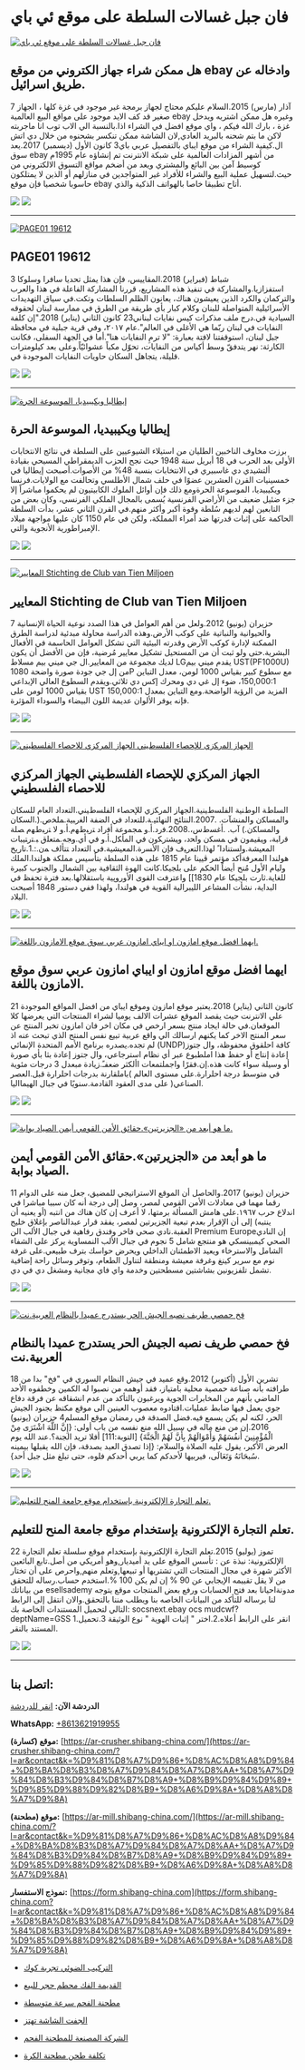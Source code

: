 # فان جبل غسالات السلطة على موقع ئي باي

<a href="https://swt.shibang-china.com/?l=ar&img&k=%D9%81%D8%A7%D9%86+%D8%AC%D8%A8%D9%84+%D8%BA%D8%B3%D8%A7%D9%84%D8%A7%D8%AA+%D8%A7%D9%84%D8%B3%D9%84%D8%B7%D8%A9+%D8%B9%D9%84%D9%89+%D9%85%D9%88%D9%82%D8%B9+%D8%A6%D9%8A+%D8%A8%D8%A7%D9%8A" target="_blank">![فان جبل غسالات السلطة على موقع ئي باي](http://static.shibang-china.com/all-800x300/1427.jpg)</a>

## هل ممكن شراء جهاز الكتروني من موقع ebay وادخاله عن طريق اسرائيل.
7 آذار (مارس) 2015.السلام عليكم محتاج لجهاز برمجة غير موجود في غزة كلها ، الجهاز صغير قد كف الايد موجود على مواقع البيع العالمية ebay وغيره هل ممكن اشتريه ويدخل غزة ، بارك الله فيكم ، واي موقع افضل في الشراء اذا.بالنسبة الي الاب توب انا ماجربته لاكن ما بتم شحنه بالبريد العادي,لان الشاشة ممكن تنكسر بشحنوه من خلال دي اتش ال.كيفية الشراء من موقع ايباي بالتفصيل عربي باي3 كانون الأول (ديسمبر) 2017.يعد سوق ebay من أشهر المزادات العالمية على شبكة الانترنت تم إنشاؤه عام 1995م كوسيط آمن بين البائع والمشتري ويعد من أضخم مواقع التسوق الالكتروني من حيث.لتسهيل عملية البيع والشراء للأفراد غير المتواجدين في منازلهم أو الذين لا يمتلكون حاسوبا شخصيا فإن موقع ebay أتاح تطبيقا خاصا بالهواتف الذكية والذي.


<a href="https://whatsapp.shibangsoft.com/WhatsApp.php" target="_blank" title="WhatsApp">![](http://static.shibang-china.com/icon/whatsapp.png)</a> <a href="https://swt.shibang-china.com/?l=ar&icon&k=%D9%81%D8%A7%D9%86+%D8%AC%D8%A8%D9%84+%D8%BA%D8%B3%D8%A7%D9%84%D8%A7%D8%AA+%D8%A7%D9%84%D8%B3%D9%84%D8%B7%D8%A9+%D8%B9%D9%84%D9%89+%D9%85%D9%88%D9%82%D8%B9+%D8%A6%D9%8A+%D8%A8%D8%A7%D9%8A" target="_blank">![](http://static.shibang-china.com/icon/chat-ar.png)</a>

---

<a href="https://swt.shibang-china.com/?l=ar&img&k=%D9%81%D8%A7%D9%86+%D8%AC%D8%A8%D9%84+%D8%BA%D8%B3%D8%A7%D9%84%D8%A7%D8%AA+%D8%A7%D9%84%D8%B3%D9%84%D8%B7%D8%A9+%D8%B9%D9%84%D9%89+%D9%85%D9%88%D9%82%D8%B9+%D8%A6%D9%8A+%D8%A8%D8%A7%D9%8A" target="_blank">![PAGE01 19612](http://static.shibang-china.com/all-800x300/864.jpg)</a>

## PAGE01 19612
3 شباط (فبراير) 2018.المقاييس، فإن هذا يمثل تحديا سافرا وسلوكا استفزازيا.والمشاركة في تنفيذ هذه المشاريع، قررنا المشاركة الفاعلة في هذا والعرب والتركمان والكرد الذين يعيشون هناك، يعانون الظلم السلطات وتکت.في سياق التهديدات الأسرائيلية المتواصلة للبنان وكلام كبار بأي طريقة من الطرق في ممارسة لبنان لحقوقه السيادية في.درج ملف مذكرات كيس نفايات لبناني23 كانون الثاني (يناير) 2018.&quot;إن كلفة النفايات في لبنان ربّما هي الأغلى في العالم&quot;.عام ٢٠١٧، وفي قرية جبلية في محافظة جبل لبنان، استوقفتنا لافتة بعبارة: &quot;لا ترمِ النفايات هنا&quot;.أما في الجهة السفلى، فكانت الكارثة: نهر يتدفقّ وسط أكياس من النفايات، تحوّل مكباً عشوائيّاً.وعلى بعد كيلومترات قليلة، يتجاهل السكان حاويات النفايات الموجودة في.


<a href="https://whatsapp.shibangsoft.com/WhatsApp.php" target="_blank" title="WhatsApp">![](http://static.shibang-china.com/icon/whatsapp.png)</a> <a href="https://swt.shibang-china.com/?l=ar&icon&k=%D9%81%D8%A7%D9%86+%D8%AC%D8%A8%D9%84+%D8%BA%D8%B3%D8%A7%D9%84%D8%A7%D8%AA+%D8%A7%D9%84%D8%B3%D9%84%D8%B7%D8%A9+%D8%B9%D9%84%D9%89+%D9%85%D9%88%D9%82%D8%B9+%D8%A6%D9%8A+%D8%A8%D8%A7%D9%8A" target="_blank">![](http://static.shibang-china.com/icon/chat-ar.png)</a>

---

<a href="https://swt.shibang-china.com/?l=ar&img&k=%D9%81%D8%A7%D9%86+%D8%AC%D8%A8%D9%84+%D8%BA%D8%B3%D8%A7%D9%84%D8%A7%D8%AA+%D8%A7%D9%84%D8%B3%D9%84%D8%B7%D8%A9+%D8%B9%D9%84%D9%89+%D9%85%D9%88%D9%82%D8%B9+%D8%A6%D9%8A+%D8%A8%D8%A7%D9%8A" target="_blank">![إيطاليا ويكيبيديا، الموسوعة الحرة](http://static.shibang-china.com/all-800x300/992.jpg)</a>

## إيطاليا ويكيبيديا، الموسوعة الحرة
برزت مخاوف الناخبين الطليان من استيلاء الشيوعيين على السلطة في نتائج الانتخابات الأولى بعد الحرب في 18 أبريل سنة 1948 حيث نجح الحزب الديمقراطي المسيحي بقيادة ألتشيدي دي غاسبيري في الانتخابات بنسبة 48% من الأصوات.أصبحت إيطاليا في خمسينيات القرن العشرين عضوًا في حلف شمال الأطلسي وتحالفت مع الولايات.فرنسا ويكيبيديا، الموسوعة الحرةومع ذلك فإن أوائل الملوك الكابيتيون لم يحكموا مباشراً إلا جزء ضئيل ضعيف من الأراضي الفرنسية يُسمى بالمجال الملكي الفرنسي، وكان بعض من التابعين لهم لديهم سُلطة وقوة أكبر وأكثر منهم.في القرن الثاني عشر، بدأت السلطة الحاكمة على إثبات قدرتها ضد أمراء المملكة، ولكن في عام 1150 كان عليها مواجهة ميلاد الإمبراطورية الأنجوية والتي.


<a href="https://whatsapp.shibangsoft.com/WhatsApp.php" target="_blank" title="WhatsApp">![](http://static.shibang-china.com/icon/whatsapp.png)</a> <a href="https://swt.shibang-china.com/?l=ar&icon&k=%D9%81%D8%A7%D9%86+%D8%AC%D8%A8%D9%84+%D8%BA%D8%B3%D8%A7%D9%84%D8%A7%D8%AA+%D8%A7%D9%84%D8%B3%D9%84%D8%B7%D8%A9+%D8%B9%D9%84%D9%89+%D9%85%D9%88%D9%82%D8%B9+%D8%A6%D9%8A+%D8%A8%D8%A7%D9%8A" target="_blank">![](http://static.shibang-china.com/icon/chat-ar.png)</a>

---

<a href="https://swt.shibang-china.com/?l=ar&img&k=%D9%81%D8%A7%D9%86+%D8%AC%D8%A8%D9%84+%D8%BA%D8%B3%D8%A7%D9%84%D8%A7%D8%AA+%D8%A7%D9%84%D8%B3%D9%84%D8%B7%D8%A9+%D8%B9%D9%84%D9%89+%D9%85%D9%88%D9%82%D8%B9+%D8%A6%D9%8A+%D8%A8%D8%A7%D9%8A" target="_blank">![المعايير Stichting de Club van Tien Miljoen](http://static.shibang-china.com/all-800x300/668.jpg)</a>

## المعايير Stichting de Club van Tien Miljoen
7 حزيران (يونيو) 2012.ولعل من أهم العوامل في هذا الصدد نوعية الحياة الإنسانية والحيوانية والنباتية على كوكب الأرض.وهذه الدراسة محاولة مبدئية لدراسة الطرق الممكنة لإدارة كوكب الأرض وقدرته البيئية التي تشكل العوامل الحاسمة في الأفعال البشرية.حتى ولو ثبت أن من المستحيل تشكيل معايير مُرضية، فإن من الأفضل أن يكون لديك مجموعة من المعايير.ال جي ميني بيم مسلاط LGيقدم ميني بيم UST(PF1000U) من إل جي جودة صورة واضحة 1080P مع سطوع كبير بقياس 1000 لومن، معدل التباين 150,000:1، ضوء إل غي دي ومحرك إكس دي ثلاثي.ويقدم السطوع العالي الإبداعي بقياس 1000 لومن على UST المزيد من الرؤية الواضحة.ومع التباين بمعدل 150,000:1 فإنه يوفر الألوان عديمة اللون البيضاء والسوداء المؤثرة.


<a href="https://whatsapp.shibangsoft.com/WhatsApp.php" target="_blank" title="WhatsApp">![](http://static.shibang-china.com/icon/whatsapp.png)</a> <a href="https://swt.shibang-china.com/?l=ar&icon&k=%D9%81%D8%A7%D9%86+%D8%AC%D8%A8%D9%84+%D8%BA%D8%B3%D8%A7%D9%84%D8%A7%D8%AA+%D8%A7%D9%84%D8%B3%D9%84%D8%B7%D8%A9+%D8%B9%D9%84%D9%89+%D9%85%D9%88%D9%82%D8%B9+%D8%A6%D9%8A+%D8%A8%D8%A7%D9%8A" target="_blank">![](http://static.shibang-china.com/icon/chat-ar.png)</a>

---

<a href="https://swt.shibang-china.com/?l=ar&img&k=%D9%81%D8%A7%D9%86+%D8%AC%D8%A8%D9%84+%D8%BA%D8%B3%D8%A7%D9%84%D8%A7%D8%AA+%D8%A7%D9%84%D8%B3%D9%84%D8%B7%D8%A9+%D8%B9%D9%84%D9%89+%D9%85%D9%88%D9%82%D8%B9+%D8%A6%D9%8A+%D8%A8%D8%A7%D9%8A" target="_blank">![ﺍﻟﺠﻬﺎﺯ ﺍﻟﻤﺭﻜﺯﻱ ﻟﻺﺤﺼﺎﺀ ﺍﻟﻔﻠﺴﻁﻴﻨﻲ الجهاز المركزي للاحصاء الفلسطيني](http://static.shibang-china.com/all-800x300/610.jpg)</a>

## ﺍﻟﺠﻬﺎﺯ ﺍﻟﻤﺭﻜﺯﻱ ﻟﻺﺤﺼﺎﺀ ﺍﻟﻔﻠﺴﻁﻴﻨﻲ الجهاز المركزي للاحصاء الفلسطيني
ﺍﻟﺴﻠﻁﺔ ﺍﻟﻭﻁﻨﻴﺔ ﺍﻟﻔﻠﺴﻁﻴﻨﻴﺔ.ﺍﻟﺠﻬﺎﺯ ﺍﻟﻤﺭﻜﺯﻱ ﻟﻺﺤﺼﺎﺀ ﺍﻟﻔﻠﺴﻁﻴﻨﻲ.ﺍﻟﺘﻌﺩﺍﺩ ﺍﻟﻌﺎﻡ ﻟﻠﺴﻜﺎﻥ ﻭﺍﻟﻤﺴﺎﻜﻥ ﻭﺍﻟﻤﻨﺸﺂﺕ. .2007.ﺍﻟﻨﺘﺎﺌﺞ ﺍﻟﻨﻬﺎﺌﻴ.ﺔ.ﻟﻠﺘﻌﺩﺍﺩ ﻓﻲ ﺍﻟﻀﻔﺔ ﺍﻟﻐﺭﺒﻴﺔ.ﻤﻠﺨﺹ.(.ﺍﻟﺴﻜﺎﻥ ﻭﺍﻟﻤﺴﺎﻜﻥ.) ﺁﺏ. .ﺃﻏﺴﻁﺱ،.2008.ﻓﺭﺩ.ﺃ.ﻭ ﻤﺠﻤﻭﻋﺔ ﺃﻓﺭﺍﺩ ﺘﺭﺒﻁﻬﻡ.ﺃ.ﻭ ﻻ ﺘﺭﺒﻁﻬﻡ ﺼﻠﺔ ﻗﺭﺍﺒﺔ، ﻭﻴﻘﻴﻤﻭﻥ ﻓﻲ ﻤﺴﻜﻥ ﻭﺍﺤﺩ، ﻭﻴﺸﺘﺭﻜﻭﻥ ﻓﻲ ﺍﻟﻤﺄﻜل.ﺃ.ﻭ ﻓﻲ ﺃﻱ.ﻭﺠﻪ.ﻤﺘﻌﻠﻕ ﺒ.ﺘﺭﺘﻴﺒﺎﺕ ﺍﻟﻤﻌﻴﺸﺔ.ﻭﺍﺴﺘﻨﺎﺩﺍﹰ ﻟﻬﺫﺍ.ﺍﻟﺘﻌﺭﻴﻑ ﻓﺈﻥ ﺍﻷﺴﺭﺓ.ﺍﻟﻤﻌﻴﺸﻴﺔ.ﻓﻲ ﺍﻟﺘﻌﺩﺍﺩ ﺘﺘﺄﻟﻑ ﻤﻥ.:.1.تاريخ هولندا المعرفةأكد مؤتمر ڤيينا عام 1815 على هذه السلطة بتأسيس مملكة هولندا.الملك وليام الأول مُنح أيضاً الحكم على بلجيكا.كانت الهوة الثقافية بين الشمال والجنوب كبيرة للغاية.ثارت بلجيكا عام 1830]] واعترفت القوى الأوروپية باستقلالها.بعد فترة تحفظ في البداية، نشأت المشاعر الليبرالية القوية في هولندا، ولهذا ففي دستور 1848 أصبحت البلاد.


<a href="https://whatsapp.shibangsoft.com/WhatsApp.php" target="_blank" title="WhatsApp">![](http://static.shibang-china.com/icon/whatsapp.png)</a> <a href="https://swt.shibang-china.com/?l=ar&icon&k=%D9%81%D8%A7%D9%86+%D8%AC%D8%A8%D9%84+%D8%BA%D8%B3%D8%A7%D9%84%D8%A7%D8%AA+%D8%A7%D9%84%D8%B3%D9%84%D8%B7%D8%A9+%D8%B9%D9%84%D9%89+%D9%85%D9%88%D9%82%D8%B9+%D8%A6%D9%8A+%D8%A8%D8%A7%D9%8A" target="_blank">![](http://static.shibang-china.com/icon/chat-ar.png)</a>

---

<a href="https://swt.shibang-china.com/?l=ar&img&k=%D9%81%D8%A7%D9%86+%D8%AC%D8%A8%D9%84+%D8%BA%D8%B3%D8%A7%D9%84%D8%A7%D8%AA+%D8%A7%D9%84%D8%B3%D9%84%D8%B7%D8%A9+%D8%B9%D9%84%D9%89+%D9%85%D9%88%D9%82%D8%B9+%D8%A6%D9%8A+%D8%A8%D8%A7%D9%8A" target="_blank">![ايهما افضل موقع امازون او ايباي امازون عربي سوق موقع الامازون باللغة.](http://static.shibang-china.com/all-800x300/72.jpg)</a>

## ايهما افضل موقع امازون او ايباي امازون عربي سوق موقع الامازون باللغة.
21 كانون الثاني (يناير) 2018.يعتبر موقع امازون وموقع ايباي من افضل المواقع الموجودة علي الانترنت حيث يقصد الموقع عشرات الالف يوميا لشراء المنتجات التي يعرضها كلا الموقعان.في حالة ايجاد منتج بسعر ارخص في مكان اخر فان امازون تخبر المنتج عن سعر المنتج الاخر كما يكنهم ارسالك الي واقع عربية تبيع نفس المنتج الذي تبحث عنه اذ لم تجده.ﻳﺼﺪﺭﻩ ﺑﺮﻧﺎﻣﺞ ﺍﻷﻣﻢ ﺍﻟﻤﺘﺤﺪﺓ ﺍﻹﻧﻤﺎﺋﻲ (UNDP)كافة احلقوق محفوظة، وال جتوز إعادة إنتاج أو حفظ هذا املطبوع عبر أي نظام استرجاعي، وال جتوز إعادة بثا بأي صورة أو وسيلة سواء كانت هذه.إن.فقرًا واجملتمعات األكثر ضعفـً.زيادة مبعدل 3 درجات مئوية في متوسط درجة احلرارة.على مستوى العالم )باملقارنة بدرجات احلرارة قبل.العصر الصناعي( على مدى العقود القادمة.سنويًا في جبال الهيمااليا.


<a href="https://whatsapp.shibangsoft.com/WhatsApp.php" target="_blank" title="WhatsApp">![](http://static.shibang-china.com/icon/whatsapp.png)</a> <a href="https://swt.shibang-china.com/?l=ar&icon&k=%D9%81%D8%A7%D9%86+%D8%AC%D8%A8%D9%84+%D8%BA%D8%B3%D8%A7%D9%84%D8%A7%D8%AA+%D8%A7%D9%84%D8%B3%D9%84%D8%B7%D8%A9+%D8%B9%D9%84%D9%89+%D9%85%D9%88%D9%82%D8%B9+%D8%A6%D9%8A+%D8%A8%D8%A7%D9%8A" target="_blank">![](http://static.shibang-china.com/icon/chat-ar.png)</a>

---

<a href="https://swt.shibang-china.com/?l=ar&img&k=%D9%81%D8%A7%D9%86+%D8%AC%D8%A8%D9%84+%D8%BA%D8%B3%D8%A7%D9%84%D8%A7%D8%AA+%D8%A7%D9%84%D8%B3%D9%84%D8%B7%D8%A9+%D8%B9%D9%84%D9%89+%D9%85%D9%88%D9%82%D8%B9+%D8%A6%D9%8A+%D8%A8%D8%A7%D9%8A" target="_blank">![ما هو أبعد من «الجزيرتين».حقائق الأمن القومي أيمن الصياد بوابة.](http://static.shibang-china.com/all-800x300/1438.jpg)</a>

## ما هو أبعد من «الجزيرتين».حقائق الأمن القومي أيمن الصياد بوابة.
11 حزيران (يونيو) 2017.والحاصل أن الموقع الاستراتيجي للمضيق، جعل منه على الدوام رقما مهما في معادلات الأمن القومي لمصر، وصل إلى درجة أنه كان سببا مباشرا في اندلاع حرب ١٩٦٧.على هامش المسألة برمتها، لا أعرف إن كان هناك من انتبه (أو يعنيه أن ينتبه) إلى أن الإقرار بعدم تبعية الجزيرتين لمصر، يفقد قرار عبدالناصر بإغلاق خليج العقبة.نادي صحي فاخر وفندق رفاهية في جبال الألب الن Premium Europeإن النادي الصحي كيمبينسكي هو منتجع شامل 5 نجوم في جبال الألب النمساوية يركز على الشفاء الشامل والاسترخاء ويعيد الاطمئنان الداخلي ويحرض حواسك بترف طبيعي.على غرفة نوم مع سرير كينغ وغرفة معيشة ومنطقة لتناول الطعام، وتوفر وسائل راحة إضافية تشمل تلفزيونين بشاشتين مسطحتين وخدمة واي فاي مجانية ومشغل دي في دي.


<a href="https://whatsapp.shibangsoft.com/WhatsApp.php" target="_blank" title="WhatsApp">![](http://static.shibang-china.com/icon/whatsapp.png)</a> <a href="https://swt.shibang-china.com/?l=ar&icon&k=%D9%81%D8%A7%D9%86+%D8%AC%D8%A8%D9%84+%D8%BA%D8%B3%D8%A7%D9%84%D8%A7%D8%AA+%D8%A7%D9%84%D8%B3%D9%84%D8%B7%D8%A9+%D8%B9%D9%84%D9%89+%D9%85%D9%88%D9%82%D8%B9+%D8%A6%D9%8A+%D8%A8%D8%A7%D9%8A" target="_blank">![](http://static.shibang-china.com/icon/chat-ar.png)</a>

---

<a href="https://swt.shibang-china.com/?l=ar&img&k=%D9%81%D8%A7%D9%86+%D8%AC%D8%A8%D9%84+%D8%BA%D8%B3%D8%A7%D9%84%D8%A7%D8%AA+%D8%A7%D9%84%D8%B3%D9%84%D8%B7%D8%A9+%D8%B9%D9%84%D9%89+%D9%85%D9%88%D9%82%D8%B9+%D8%A6%D9%8A+%D8%A8%D8%A7%D9%8A" target="_blank">![فخ حمصي طريف نصبه الجيش الحر يستدرج عميدا بالنظام العربية.نت](http://static.shibang-china.com/all-800x300/335.jpg)</a>

## فخ حمصي طريف نصبه الجيش الحر يستدرج عميدا بالنظام العربية.نت
18 تشرين الأول (أكتوبر) 2012.وقع عميد في جيش النظام السوري في &quot;فخ&quot; بدا من طرافته بأنه صناعة حمصية محلية بامتياز، فقد أوهمه من نصبوا له الكمين وخطفوه الأحد الماضي بأنهم من المخابرات الجوية ويرغبون بالتأكد من عدم انشقاقه عن فرقة دفاع جوي يعمل فيها ضابط عمليات.اقتادوه معصوب العينين الى موقع مكتظ بجنود الجيش الحر، لكنه لم يكن يسمع فيه.فضل الصدقة في رمضان موقع المسلم4 حزيران (يونيو) 2016.إن من منع ماله في سبيل الله منع نفسه من باب أولى: {إِنَّ اللَّهَ اشْتَرَى مِنْ الْمُؤْمِنِينَ أَنفُسَهُمْ وَأَمْوَالَهُمْ بِأَنَّ لَهُمْ الْجَنَّةَ} [التوبة:111] أفلا تريد الجنة؟.عند الله يوم العرض الأكبر، يقول عليه الصلاة والسلام: {إذا تصدق العبد بصدقة، فإن الله يقبلها بيمينه سُبحَانَهُ وَتَعَالَى، فيربيها لأحدكم كما يربي أحدكم فلوه، حتى تبلغ مثل جبل أحد}.


<a href="https://whatsapp.shibangsoft.com/WhatsApp.php" target="_blank" title="WhatsApp">![](http://static.shibang-china.com/icon/whatsapp.png)</a> <a href="https://swt.shibang-china.com/?l=ar&icon&k=%D9%81%D8%A7%D9%86+%D8%AC%D8%A8%D9%84+%D8%BA%D8%B3%D8%A7%D9%84%D8%A7%D8%AA+%D8%A7%D9%84%D8%B3%D9%84%D8%B7%D8%A9+%D8%B9%D9%84%D9%89+%D9%85%D9%88%D9%82%D8%B9+%D8%A6%D9%8A+%D8%A8%D8%A7%D9%8A" target="_blank">![](http://static.shibang-china.com/icon/chat-ar.png)</a>

---

<a href="https://swt.shibang-china.com/?l=ar&img&k=%D9%81%D8%A7%D9%86+%D8%AC%D8%A8%D9%84+%D8%BA%D8%B3%D8%A7%D9%84%D8%A7%D8%AA+%D8%A7%D9%84%D8%B3%D9%84%D8%B7%D8%A9+%D8%B9%D9%84%D9%89+%D9%85%D9%88%D9%82%D8%B9+%D8%A6%D9%8A+%D8%A8%D8%A7%D9%8A" target="_blank">![تعلم التجارة الإلكترونية بإستخدام موقع جامعة المنح للتعليم.](http://static.shibang-china.com/all-800x300/1026.jpg)</a>

## تعلم التجارة الإلكترونية بإستخدام موقع جامعة المنح للتعليم.
22 تموز (يوليو) 2015.تعلم التجارة الإلكترونية بإستخدام موقع سلسلة تعلم التجارة الإلكترونية: نبذة عن : تأسس الموقع على يد أميديار,وهو أمريكي من أصل.تابع البائعين الأكثر شهرة في مجال المنتجات التي تشتريها أو تبيعها,وتعلم منهم,واحرص على أن تختار من لا يقل تقييمه الإيجابي عن 90 % إن لم يكن 100 %.استخدم حساب.رساله للتحقق من بياناتك esellsademy مدونةاحيانا بعد فتح الحسابات ورفع بعض المنتجات موقع يتوجه لنا برساله للتأكد من البيانات الخاصه بنا ويطلب مننا بالتحقق.والان انتقل إلى الرابط التالي لتحميل المستندات الخاصة بك: socsnext.ebay ocs mudcwf?deptName=GSS 1.انقر على الرابط أعلاه.2.اختر &quot; إثبات الهوية &quot; نوع الوثيقة 3.تحميل المستند بالنقر.


<a href="https://whatsapp.shibangsoft.com/WhatsApp.php" target="_blank" title="WhatsApp">![](http://static.shibang-china.com/icon/whatsapp.png)</a> <a href="https://swt.shibang-china.com/?l=ar&icon&k=%D9%81%D8%A7%D9%86+%D8%AC%D8%A8%D9%84+%D8%BA%D8%B3%D8%A7%D9%84%D8%A7%D8%AA+%D8%A7%D9%84%D8%B3%D9%84%D8%B7%D8%A9+%D8%B9%D9%84%D9%89+%D9%85%D9%88%D9%82%D8%B9+%D8%A6%D9%8A+%D8%A8%D8%A7%D9%8A" target="_blank">![](http://static.shibang-china.com/icon/chat-ar.png)</a>

---
## اتصل بنا:

**الدردشة الآن:** [انقر للدردشة](https://swt.shibang-china.com?l=ar&contact&k=%D9%81%D8%A7%D9%86+%D8%AC%D8%A8%D9%84+%D8%BA%D8%B3%D8%A7%D9%84%D8%A7%D8%AA+%D8%A7%D9%84%D8%B3%D9%84%D8%B7%D8%A9+%D8%B9%D9%84%D9%89+%D9%85%D9%88%D9%82%D8%B9+%D8%A6%D9%8A+%D8%A8%D8%A7%D9%8A)

**WhatsApp:**  [+8613621919955](https://whatsapp.shibangsoft.com/WhatsApp.php)

**موقع (كسارة):** [https://ar-crusher.shibang-china.com/](https://ar-crusher.shibang-china.com/?l=ar&contact&k=%D9%81%D8%A7%D9%86+%D8%AC%D8%A8%D9%84+%D8%BA%D8%B3%D8%A7%D9%84%D8%A7%D8%AA+%D8%A7%D9%84%D8%B3%D9%84%D8%B7%D8%A9+%D8%B9%D9%84%D9%89+%D9%85%D9%88%D9%82%D8%B9+%D8%A6%D9%8A+%D8%A8%D8%A7%D9%8A)

**موقع (مطحنة):** [https://ar-mill.shibang-china.com/](https://ar-mill.shibang-china.com/?l=ar&contact&k=%D9%81%D8%A7%D9%86+%D8%AC%D8%A8%D9%84+%D8%BA%D8%B3%D8%A7%D9%84%D8%A7%D8%AA+%D8%A7%D9%84%D8%B3%D9%84%D8%B7%D8%A9+%D8%B9%D9%84%D9%89+%D9%85%D9%88%D9%82%D8%B9+%D8%A6%D9%8A+%D8%A8%D8%A7%D9%8A)

**نموذج الاستفسار:** [https://form.shibang-china.com](https://form.shibang-china.com?l=ar&contact&k=%D9%81%D8%A7%D9%86+%D8%AC%D8%A8%D9%84+%D8%BA%D8%B3%D8%A7%D9%84%D8%A7%D8%AA+%D8%A7%D9%84%D8%B3%D9%84%D8%B7%D8%A9+%D8%B9%D9%84%D9%89+%D9%85%D9%88%D9%82%D8%B9+%D8%A6%D9%8A+%D8%A8%D8%A7%D9%8A)

* [التركيب الضوئي تجربة كوك](../21/%D8%A7%D9%84%D8%AA%D8%B1%D9%83%D9%8A%D8%A8%20%D8%A7%D9%84%D8%B6%D9%88%D8%A6%D9%8A%20%D8%AA%D8%AC%D8%B1%D8%A8%D8%A9%20%D9%83%D9%88%D9%83.md)

* [القديمة الفك محطم حجر للبيع](../25/%D8%A7%D9%84%D9%82%D8%AF%D9%8A%D9%85%D8%A9%20%D8%A7%D9%84%D9%81%D9%83%20%D9%85%D8%AD%D8%B7%D9%85%20%D8%AD%D8%AC%D8%B1%20%D9%84%D9%84%D8%A8%D9%8A%D8%B9.md)

* [مطحنة الفحم سرعة متوسطة](../23/%D9%85%D8%B7%D8%AD%D9%86%D8%A9%20%D8%A7%D9%84%D9%81%D8%AD%D9%85%20%D8%B3%D8%B1%D8%B9%D8%A9%20%D9%85%D8%AA%D9%88%D8%B3%D8%B7%D8%A9.md)

* [الجفت الشاشة تهتز](../24/%D8%A7%D9%84%D8%AC%D9%81%D8%AA%20%D8%A7%D9%84%D8%B4%D8%A7%D8%B4%D8%A9%20%D8%AA%D9%87%D8%AA%D8%B2.md)

* [الشركة المصنعة للمطحنة الفحم](../21/%D8%A7%D9%84%D8%B4%D8%B1%D9%83%D8%A9%20%D8%A7%D9%84%D9%85%D8%B5%D9%86%D8%B9%D8%A9%20%D9%84%D9%84%D9%85%D8%B7%D8%AD%D9%86%D8%A9%20%D8%A7%D9%84%D9%81%D8%AD%D9%85.md)

* [تكلفة طحن مطحنة الكرة](../22/%D8%AA%D9%83%D9%84%D9%81%D8%A9%20%D8%B7%D8%AD%D9%86%20%D9%85%D8%B7%D8%AD%D9%86%D8%A9%20%D8%A7%D9%84%D9%83%D8%B1%D8%A9.md)